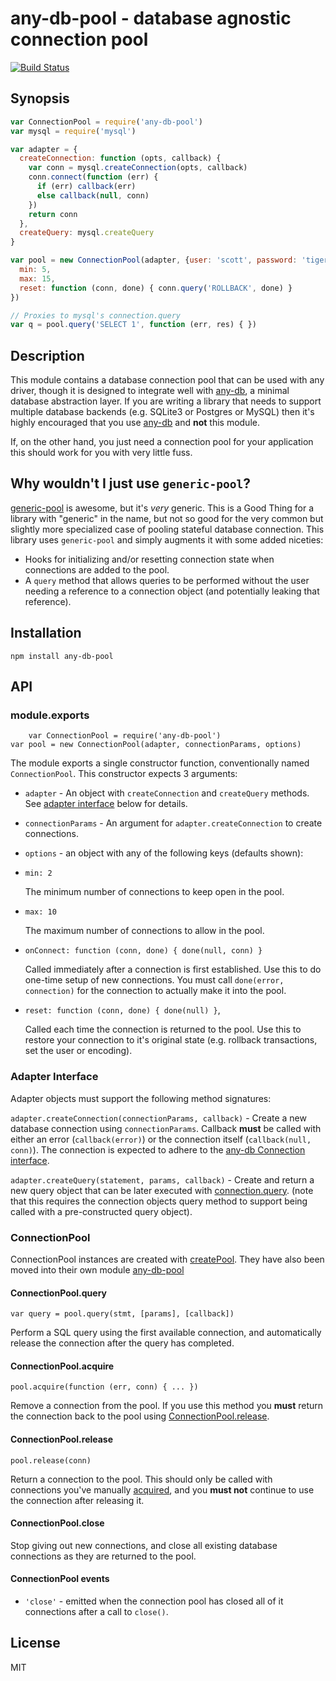 # any-db-pool - database agnostic connection pool

[![Build Status](https://secure.travis-ci.org/grncdr/node-any-db.png?branch=master)](http://travis-ci.org/grncdr/node-any-db-pool)

## Synopsis

```javascript
var ConnectionPool = require('any-db-pool')
var mysql = require('mysql')

var adapter = {
  createConnection: function (opts, callback) {
    var conn = mysql.createConnection(opts, callback)
    conn.connect(function (err) {
      if (err) callback(err)
      else callback(null, conn)
    })
    return conn
  },
  createQuery: mysql.createQuery
}

var pool = new ConnectionPool(adapter, {user: 'scott', password: 'tiger'}, {
  min: 5,
  max: 15,
  reset: function (conn, done) { conn.query('ROLLBACK', done) }
})

// Proxies to mysql's connection.query
var q = pool.query('SELECT 1', function (err, res) { })
```

## Description

This module contains a database connection pool that can be used with any
driver, though it is designed to integrate well with [any-db][any-db], a
minimal database abstraction layer. If you are writing a library that needs to
support multiple database backends (e.g. SQLite3 or Postgres or MySQL) then it's
highly encouraged that you use [any-db][any-db] and **not** this
module.

If, on the other hand, you just need a connection pool for your application this
should work for you with very little fuss.

[any-db]: http://npm.im/any-db

## Why wouldn't I just use `generic-pool`?

[generic-pool][gpool] is awesome, but it's *very* generic.  This is a Good Thing
for a library with "generic" in the name, but not so good for the very common
but slightly more specialized case of pooling stateful database connection. This
library uses `generic-pool` and simply augments it with some added niceties:

* Hooks for initializing and/or resetting connection state when connections are
	added to the pool.
* A `query` method that allows queries to be performed without the user needing
	a reference to a connection object (and potentially leaking that reference).

[gpool]: http://npm.im/generic-pool

## Installation

`npm install any-db-pool`

## API

### module.exports

		var ConnectionPool = require('any-db-pool')
    var pool = new ConnectionPool(adapter, connectionParams, options)

The module exports a single constructor function, conventionally named
`ConnectionPool`. This constructor expects 3 arguments:

* `adapter` - An object with `createConnection` and `createQuery` methods. See
	[adapter interface](#adapterinterface) below for details.
* `connectionParams` - An argument for `adapter.createConnection` to create connections.
* `options` - an object with any of the following keys (defaults shown):
 * `min: 2`
   
	 The minimum number of connections to keep open in the pool.

 * `max: 10`
 
   The maximum number of connections to allow in the pool.

 * `onConnect: function (conn, done) { done(null, conn) }`

   Called immediately after a connection is first established. Use this to do
	 one-time setup of new connections. You must call `done(error, connection)`
	 for the connection to actually make it into the pool.

 * `reset: function (conn, done) { done(null) }`,

   Called each time the connection is returned to the pool. Use this to restore
	 your connection to it's original state (e.g. rollback transactions, set the
	 user or encoding).

### Adapter Interface

Adapter objects must support the following method signatures:

`adapter.createConnection(connectionParams, callback)` - Create a new database
connection using `connectionParams`. Callback **must** be called with either an
error (`callback(error)`) or the connection itself (`callback(null, conn)`). The
connection is expected to adhere to the [any-db Connection
interface](https://github.com/grncdr/node-any-db#connection).

`adapter.createQuery(statement, params, callback)` - Create and return a new
query object that can be later executed with [connection.query][conn_query].
(note that this requires the connection objects query method to support being
called with a pre-constructed query object).

[conn_query]: https://github.com/grncdr/node-any-db#connectionquery

### ConnectionPool

ConnectionPool instances are created with [createPool](#exportscreatepool). They
have also been moved into their own module
[any-db-pool](http://npm.im/any-db-pool)

#### ConnectionPool.query

`var query = pool.query(stmt, [params], [callback])`

Perform a SQL query using the first available connection, and automatically
release the connection after the query has completed.

#### ConnectionPool.acquire

`pool.acquire(function (err, conn) { ... })`

Remove a connection from the pool. If you use this method you **must** return
the connection back to the pool using [ConnectionPool.release](#connectionpoolrelease).

#### ConnectionPool.release

`pool.release(conn)`

Return a connection to the pool. This should only be called with connections
you've manually [acquired](#connectionpoolacquire), and you **must not**
continue to use the connection after releasing it.

#### ConnectionPool.close

Stop giving out new connections, and close all existing database connections as
they are returned to the pool.

#### ConnectionPool events

 * `'close'` - emitted when the connection pool has closed all of it
	 connections after a call to `close()`.

## License

MIT
